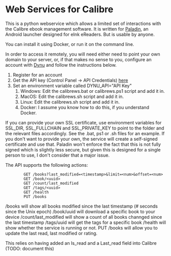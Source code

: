 # Web Services for Calibre

This is a python webservice which allows a limited set of interactions with the Calibre ebook management software.
It is written for [Paladin](https://github.com/hobleyd/paladin), an Android launcher designed for eInk eReaders. But is usable by anyone.

You can install it using Docker, or run it on the command line.

In order to access it remotely, you will need either need to point your own domain to your server, or,
if that makes no sense to you, configure an account with [Dynu](https://www.dynu.com) and follow the instructions below.

1. Register for an account
2. Get the API key (Control Panel -> API Credentials) [here](https://www.dynu.com/en-US/ControlPanel/APICredentials)
3. Set an environment variable called DYNU_API="API Key"
   1. Windows: Edit the calibrews.bat or calibrews.ps1 script and add it in.
   2. MacOS: Edit the calibrews.sh script and add it in.
   3. Linux: Edit the calibrews.sh script and add it in.
   4. Docker: I assume you know how to do this, if you understand Docker.

If you can provide your own SSL certificate, use environment variables for SSL_DIR, SSL_FULLCHAIN and SSL_PRIVATE_KEY to point to the
folder and the relevant files accordingly. See the .bat, ps1 or .sh files for an example. If you don't want to provide your own, the
service will create a self-signed certificate and use that. Paladin won't enforce the fact that this is not fully signed which is
slightly less secure, but given this is designed for a single person to use, I don't consider that a major issue.

The API supports the following actions:
```
        GET /books?last_modified=<timestamp>&limit=<num>&offset=<num>
        GET /book/<uuid>
        GET /count/last_modified
        GET /tags/<uuid>
        GET /health
        PUT /books
```

/books will show all books modified since the last timestamp (# seconds since the Unix epoch)
/book/uuid will download a specific book to your device
/count/last_modified will show a count of all books channged since the last timestamp
/tags/uuid will get the tags for a specific book
/health will show whether the service is running or not.
PUT /books will allow you to update the last read, last modified or rating.

This relies on having added an Is_read and a Last_read field into Calibre (TODO: document this)
